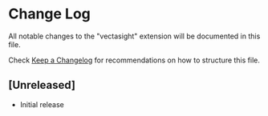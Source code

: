 # Change Log

All notable changes to the "vectasight" extension will be documented in this file.

Check [Keep a Changelog](http://keepachangelog.com/) for recommendations on how to structure this file.

## [Unreleased]

- Initial release